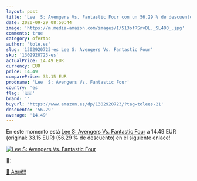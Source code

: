 ```yaml
---
layout: post
title: 'Lee  S: Avengers Vs. Fantastic Four con un 56.29 % de descuento'
date: 2020-09-29 08:50:44
image: 'https://m.media-amazon.com/images/I/513ofRSnvDL._SL400_.jpg'
comments: true
category: ofertas
author: 'tole.es'
slug: '1302920723-es Lee S: Avengers Vs. Fantastic Four'
sku: '1302920723-es'
actualPrice: 14.49 EUR
currency: EUR
price: 14.49
comparePrice: 33.15 EUR
prodname: 'Lee  S: Avengers Vs. Fantastic Four'
country: 'es'
flag: '🇪🇸'
brand: ''
buyurl: 'https://www.amazon.es/dp/1302920723/?tag=tolees-21'
descuento: '56.29'
average: '14.49'
---
```


En este momento está [Lee  S: Avengers Vs. Fantastic Four](https://www.amazon.es/dp/1302920723/?tag=tolees-21) a 14.49 EUR (original: 33.15 EUR) (56.29 %  de descuento) en el siguiente enlace!

[![Lee  S: Avengers Vs. Fantastic Four](https://m.media-amazon.com/images/I/513ofRSnvDL._SL400_.jpg)](https://www.amazon.es/dp/1302920723/?tag=tolees-21)

🔎:


[🛒 Aquí!!!](https://www.amazon.es/dp/1302920723/?tag=tolees-21)
